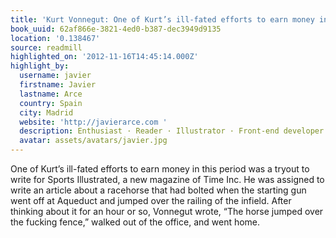```yaml
---
title: 'Kurt Vonnegut: One of Kurt’s ill-fated efforts to earn money in this period…'
book_uuid: 62af866e-3821-4ed0-b387-dec3949d9135
location: '0.138467'
source: readmill
highlighted_on: '2012-11-16T14:45:14.000Z'
highlight_by:
  username: javier
  firstname: Javier
  lastname: Arce
  country: Spain
  city: Madrid
  website: 'http://javierarce.com '
  description: Enthusiast · Reader · Illustrator · Front-end developer at @Vizzuality.
  avatar: assets/avatars/javier.jpg
---
```


One of Kurt’s ill-fated efforts to earn money in this period was a tryout to write for Sports Illustrated, a new magazine of Time Inc. He was assigned to write an article about a racehorse that had bolted when the starting gun went off at Aqueduct and jumped over the railing of the infield. After thinking about it for an hour or so, Vonnegut wrote, “The horse jumped over the fucking fence,” walked out of the office, and went home.